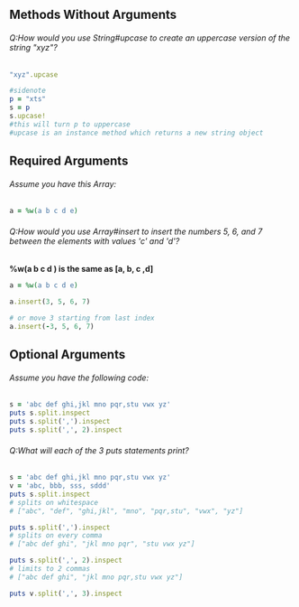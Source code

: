 ## Methods Without Arguments
###### Q:How would you use String#upcase to create an uppercase version of the string "xyz"?

```ruby
"xyz".upcase

#sidenote
p = "xts"
s = p
s.upcase!
#this will turn p to uppercase
#upcase is an instance method which returns a new string object
```

## Required Arguments
###### Assume you have this Array:

```ruby
a = %w(a b c d e)
```
###### Q:How would you use Array#insert to insert the numbers 5, 6, and 7 between the elements with values 'c' and 'd'?

**%w(a b c d ) is the same as [a, b, c ,d]**

```ruby
a = %w(a b c d e)

a.insert(3, 5, 6, 7)

# or move 3 starting from last index
a.insert(-3, 5, 6, 7)

```


## Optional Arguments
###### Assume you have the following code:

```ruby
s = 'abc def ghi,jkl mno pqr,stu vwx yz'
puts s.split.inspect
puts s.split(',').inspect
puts s.split(',', 2).inspect
```
###### Q:What will each of the 3 puts statements print?

```ruby
s = 'abc def ghi,jkl mno pqr,stu vwx yz'
v = 'abc, bbb, sss, sddd'
puts s.split.inspect
# splits on whitespace
# ["abc", "def", "ghi,jkl", "mno", "pqr,stu", "vwx", "yz"]

puts s.split(',').inspect
# splits on every comma
# ["abc def ghi", "jkl mno pqr", "stu vwx yz"]

puts s.split(',', 2).inspect
# limits to 2 commas
# ["abc def ghi", "jkl mno pqr,stu vwx yz"]

puts v.split(',', 3).inspect
```



